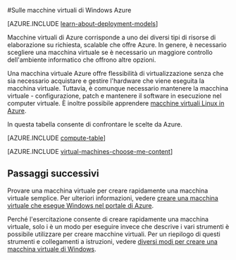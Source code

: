 <properties
    pageTitle="Sulle macchine virtuali di Windows | Microsoft Azure"
    description="Informazioni sui concetti di base di macchine virtuali di Windows in uso per entrambi i modelli di Azure."
    services="virtual-machines-windows"
    documentationCenter=""
    authors="cynthn"
    manager="timlt"
    editor="tysonn"
    tags="azure-resource-manager,azure-service-management"/>

<tags
    ms.service="virtual-machines-windows"
    ms.workload="infrastructure-services"
    ms.tgt_pltfrm="vm-windows"
    ms.devlang="na"
    ms.topic="get-started-article"
    ms.date="09/27/2016"
    ms.author="cynthn"/>

#<a name="about-windows-virtual-machines-in-azure"></a>Sulle macchine virtuali di Windows Azure

[AZURE.INCLUDE [learn-about-deployment-models](../../includes/learn-about-deployment-models-both-include.md)]


Macchine virtuali di Azure corrisponde a uno dei diversi tipi di risorse di elaborazione su richiesta, scalable che offre Azure. In genere, è necessario scegliere una macchina virtuale se è necessario un maggiore controllo dell'ambiente informatico che offrono altre opzioni.

Una macchina virtuale Azure offre flessibilità di virtualizzazione senza che sia necessario acquistare e gestire l'hardware che viene eseguita la macchina virtuale. Tuttavia, è comunque necessario mantenere la macchina virtuale - configurazione, patch e mantenere il software in esecuzione nel computer virtuale. È inoltre possibile apprendere [macchine virtuali Linux in Azure](virtual-machines-linux-about.md).

In questa tabella consente di confrontare le scelte da Azure.

[AZURE.INCLUDE [compute-table](../../includes/compute-options-table.md)]

[AZURE.INCLUDE [virtual-machines-choose-me-content](../../includes/virtual-machines-choose-me-content.md)]


## <a name="next-steps"></a>Passaggi successivi

Provare una macchina virtuale per creare rapidamente una macchina virtuale semplice. Per ulteriori informazioni, vedere [creare una macchina virtuale che esegue Windows nel portale di Azure](virtual-machines-windows-hero-tutorial.md).

Perché l'esercitazione consente di creare rapidamente una macchina virtuale, solo i è un modo per eseguire invece che descrive i vari strumenti è possibile utilizzare per creare macchine virtuali. Per un riepilogo di questi strumenti e collegamenti a istruzioni, vedere [diversi modi per creare una macchina virtuale di Windows](virtual-machines-windows-creation-choices.md).

